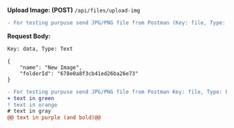 **Upload Image: (POST)**
`/api/files/upload-img` <br>

```diff
- For testing purpuse send JPG/PNG file from Postman (Key: file, Type: File)
```

**Request Body:** 
```diff
Key: data, Type: Text
```

```
{
    "name": "New Image",
    "folderId": "678e0a8f3cb41ed26ba26e73"
}
```
```diff
- For testing purpuse send JPG/PNG file from Postman Key: file, Type: File
+ text in green
! text in orange
# text in gray
@@ text in purple (and bold)@@
```
